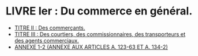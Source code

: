 # LIVRE Ier : Du commerce en général.

- [TITRE II : Des commerçants.](titre-ii)
- [TITRE III : Des courtiers, des commissionnaires, des transporteurs et des agents commerciaux.](titre-iii)
- [ANNEXE 1-2 (ANNEXE AUX ARTICLES A. 123-63 ET A. 134-2)](annexe)
